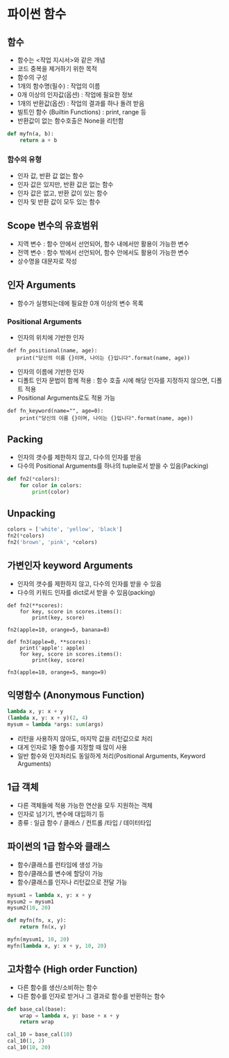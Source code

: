 # 파이썬 함수


## 함수

* 함수는 <작업 지시서>와 같은 개념
 * 코드 중복을 제거하기 위한 목적
* 함수의 구성
 * 1개의 함수명(필수) : 작업의 이름
 * 0개 이상의 인자값(옵션) : 작업에 필요한 정보
 * 1개의 반환값(옵션) : 작업의 결과를 하나 돌려 받음
* 빌트인 함수 (Builtin Functions) : print, range 등
* 반환값이 없는 함수호출은 None을 리턴함

```python
def myfn(a, b):
	return a + b
```


### 함수의 유형

* 인자 값, 반환 값 없는 함수
* 인자 값은 있지만, 반환 값은 없는 함수
* 인자 값은 없고, 반환 값이 있는 함수
* 인자 및 반환 값이 모두 있는 함수

## Scope 변수의 유효범위

* 지역 변수 : 함수 안에서 선언되어, 함수 내에서만 활용이 가능한 변수
* 전역 변수 : 함수 밖에서 선언되어, 함수 안에서도 활용이 가능한 변수
 * 상수명을 대문자로 작성

## 인자 Arguments

* 함수가 실행되는데에 필요한 0개 이상의 변수 목록

### Positional Arguments

* 인자의 위치에 기반한 인자

```
def fn_positional(name, age):
   print("당신의 이름 {}이며, 나이는 {}입니다".format(name, age))
```

* 인자의 이름에 기반한 인자
 * 디폴트 인자 문법이 함께 적용 : 함수 호출 시에 해당 인자를 지정하지 않으면, 디폴트 적용
 * Positional Arguments로도 적용 가능

```
def fn_keyword(name="", age=0):
	print("당신의 이름 {}이며, 나이는 {}입니다".format(name, age))
```

## Packing

* 인자의 갯수를 제한하지 않고, 다수의 인자를 받음
* 다수의 Positional Arguments를 하나의 tuple로서 받을 수 있음(Packing)

```python
def fn2(*colors):
	for color in colors:
    	print(color)
```

## Unpacking

```python
colors = ['white', 'yellow', 'black']
fn2(*colors)
fn2('brown', 'pink', *colors)
```

## 가변인자 keyword Arguments

* 인자의 갯수를 제한하지 않고, 다수의 인자를 받을 수 있음
* 다수의 키워드 인자를 dict로서 받을 수 있음(packing)

```pytnon
def fn2(**scores):
	for key, score in scores.items():
    	print(key, score)

fn2(apple=10, orange=5, banana=8)

def fn3(apple=0, **scores):
	print('apple': apple)
    for key, score in scores.items():
    	print(key, score)

fn3(apple=10, orange=5, mango=9)
```

## 익명함수 (Anonymous Function)

```python
lambda x, y: x + y
(lambda x, y: x + y)(2, 4)
mysum = lambda *args: sum(args)
```

* 리턴을 사용하지 않아도, 마지막 값을 리턴값으로 처리
* 대게 인자로 1줄 함수를 지정할 때 많이 사용
* 일반 함수와 인자처리도 동일하게 처리(Positional Arguments, Keyword Arguments)

## 1급 객체

* 다른 객체들에 적용 가능한 연산을 모두 지원하는 객체
 * 인자로 넘기기, 변수에 대입하기 등
 * 종류 : 일급 함수 / 클래스 / 컨트롤 /타입 / 데이터타입

## 파이썬의 1급 함수와 클래스

* 함수/클래스를 런타임에 생성 가능
* 함수/클래스를 변수에 할당이 가능
* 함수/클래스를 인자나 리턴값으로 전달 가능

```python
mysum1 = lambda x, y: x + y
mysum2 = mysum1
mysum2(10, 20)

def myfn(fn, x, y):
	return fn(x, y)

myfn(mysum1, 10, 20)
myfn(lambda x, y: x + y, 10, 20)
```
## 고차함수 (High order Function)

* 다른 함수를 생산/소비하는 함수
* 다른 함수를 인자로 받거나 그 결과로 함수를 반환하는 함수

```python
def base_cal(base):
	wrap = lambda x, y: base + x + y
    return wrap

cal_10 = base_cal(10)
cal_10(1, 2)
cal_10(10, 20)
```

